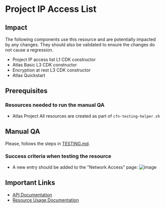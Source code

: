 # Project IP Access List 


## Impact 
The following components use this resource and are potentially impacted by any changes. They should also be validated to ensure the changes do not cause a regression.
- Project IP access list L1 CDK constructor
- Atlas Basic L3 CDK constructor
- Encryption at rest L3 CDK constructor
- Atlas Quickstart


## Prerequisites 
### Resources needed to run the manual QA
- Atlas Project
All resources are created as part of `cfn-testing-helper.sh`


## Manual QA
Please, follows the steps in [TESTING.md](../../../TESTING.md.md).


### Success criteria when testing the resource
- A new entry should be added to the "Network Access" page:
![image](https://user-images.githubusercontent.com/5663078/227484402-9189af3d-a3f0-4bde-a288-9ee847e6eeab.png)
## Important Links
- [API Documentation](https://docs-atlas-staging.mongodb.com/cloud-docs/docsworker-xlarge/openapi-docs-test/reference/api-resources-spec/#operation/createProjectIpAccessList)
- [Resource Usage Documentation](https://www.mongodb.com/docs/atlas/security/ip-access-list/)